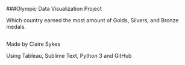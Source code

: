 ###Olympic Data Visualization Project

Which country earned the most amount of Golds, Silvers, and Bronze medals.


##
Made by Claire Sykes

Using Tableau, Sublime Text, Python 3 and GitHub